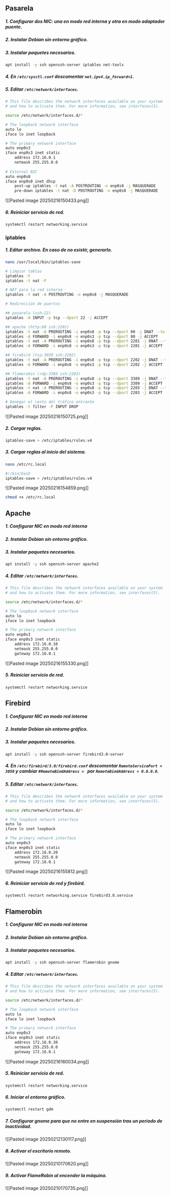 ## Pasarela
##### 1. Configurar dos NIC: una en modo red interna y otra en modo adaptador puente.
##### 2. Instalar Debian sin entorno gráfico.
##### 3. Instalar paquetes necesarios.
```bash 
apt install -y ssh openssh-server iptables net-tools
```
##### 4. En `/etc/sysctl.conf` descomentar `net.ipv4.ip_forward=1`.
##### 5. Editar `/etc/network/interfaces`.
```bash
# This file describes the network interfaces available on your system
# and how to activate them. For more information, see interfaces(5).

source /etc/network/interfaces.d/*

# The loopback network interface
auto lo
iface lo inet loopback

# The primary network interface
auto enp0s3
iface enp0s3 inet static
	address 172.16.0.1
	netmask 255.255.0.0
	
# External NIC
auto enp0s8
iface enp0s8 inet dhcp
	post-up iptables -t nat -A POSTROUTING -o enp0s8 -j MASQUERADE
	pre-down iptables -t nat -D POSTROUTING -o enp0s8 -j MASQUERADE
```
![[Pasted image 20250216150433.png]]
##### 6. Reiniciar servicio de red.
```bash
systemctl restart networking.service
```
### iptables
##### 1. Editar archivo. En caso de no existir, generarlo.
```bash
nano /usr/local/bin/iptables-save
```
```bash
# Limpiar tablas
iptables -F
iptables -t nat -F

# NAT para la red interna
iptables -t nat -A POSTROUTING -o enp0s8 -j MASQUERADE

# Redirección de puertos

## pasarela (ssh:22)
iptables -A INPUT -p tcp --dport 22 -j ACCEPT

## apache (http:80 ssh:2201)
iptables -t nat -A PREROUTING -i enp0s8 -p tcp --dport 80 -j DNAT --to-destination 172.16.0.10:80
iptables -A FORWARD -i enp0s8 -o enp0s3 -p tcp --dport 80 -j ACCEPT
iptables -t nat -A PREROUTING -i enp0s8 -p tcp --dport 2201 -j DNAT --to-destination 172.16.0.10:22
iptables -A FORWARD -i enp0s8 -o enp0s3 -p tcp --dport 2201 -j ACCEPT

## firebird (tcp:3050 ssh:2202)
iptables -t nat -A PREROUTING -i enp0s8 -p tcp --dport 2202 -j DNAT --to-destination 172.16.0.20:22
iptables -A FORWARD -i enp0s8 -o enp0s3 -p tcp --dport 2202 -j ACCEPT

## flamerobin (rdp:3389 ssh:2203)
iptables -t nat -A PREROUTING -i enp0s8 -p tcp --dport 3389 -j DNAT --to-destination 172.16.0.30:3389
iptables -A FORWARD -i enp0s8 -o enp0s3 -p tcp --dport 3389 -j ACCEPT
iptables -t nat -A PREROUTING -i enp0s8 -p tcp --dport 2203 -j DNAT --to-destination 172.16.0.30:22
iptables -A FORWARD -i enp0s8 -o enp0s3 -p tcp --dport 2203 -j ACCEPT

# Denegar el resto del tráfico entrante
iptables -t filter -P INPUT DROP

```
![[Pasted image 20250216150725.png]]
##### 2. Cargar reglas.
```bash
iptables-save > /etc/iptables/rules.v4
```
##### 3. Cargar reglas al inicio del sistema.
```bash
nano /etc/rc.local
```
```bash
#!/bin/bash
iptables-save > /etc/iptables/rules.v4
```
![[Pasted image 20250216154859.png]]
```bash
chmod +x /etc/rc.local
```
## Apache
##### 1. Configurar NIC en modo red interna
##### 2. Instalar Debian sin entorno gráfico.
##### 3. Instalar paquetes necesarios.
```bash
apt install -y ssh openssh-server apache2
```
##### 4.  Editar `/etc/network/interfaces`.
```bash
# This file describes the network interfaces available on your system
# and how to activate them. For more information, see interfaces(5).

source /etc/network/interfaces.d/*

# The loopback network interface
auto lo
iface lo inet loopback

# The primary network interface
auto enp0s3
iface enp0s3 inet static
	address 172.16.0.10
	netmask 255.255.0.0
	gateway 172.16.0.1

```
![[Pasted image 20250216155330.png]]
##### 5. Reiniciar servicio de red.
```bash
systemctl restart networking.service
```
## Firebird
##### 1. Configurar NIC en modo red interna
##### 2. Instalar Debian sin entorno gráfico.
##### 3. Instalar paquetes necesarios.
```bash
apt install -y ssh openssh-server firebird3.0-server
```
##### 4. En `/etc/firebird/3.0/firebird.conf` descomentar `RemoteServicePort = 3050` y cambiar `#RemoteBindAddress = ` por `RemoteBindAddress = 0.0.0.0`.
##### 5. Editar `/etc/network/interfaces`. 
```bash
# This file describes the network interfaces available on your system
# and how to activate them. For more information, see interfaces(5).

source /etc/network/interfaces.d/*

# The loopback network interface
auto lo
iface lo inet loopback

# The primary network interface
auto enp0s3
iface enp0s3 inet static
	address 172.16.0.20
	netmask 255.255.0.0
	gateway 172.16.0.1
```
![[Pasted image 20250216155812.png]]
##### 6. Reiniciar servicio de red y firebird.
```bash
systemctl restart networking.service firebird3.0.service
```

## Flamerobin
##### 1. Configurar NIC en modo red interna
##### 2. Instalar Debian sin entorno gráfico.
##### 3. Instalar paquetes necesarios.
```bash
apt install -y ssh openssh-server flamerobin gnome
```
##### 4. Editar `/etc/network/interfaces`.
```bash
# This file describes the network interfaces available on your system
# and how to activate them. For more information, see interfaces(5).

source /etc/network/interfaces.d/*

# The loopback network interface
auto lo
iface lo inet loopback

# The primary network interface
auto enp0s3
iface enp0s3 inet static
	address 172.16.0.30
	netmask 255.255.0.0
	gateway 172.16.0.1
```
![[Pasted image 20250216160034.png]]
##### 5. Reiniciar servicio de red.
```bash
systemctl restart networking.service
```
##### 6. Iniciar el entorno gráfico.
```bash
systemctl restart gdm
```
##### 7. Configurar gnome para que no entre en suspensión tras un periodo de inactividad.
![[Pasted image 20250212130117.png]]
##### 8. Activar el escritorio remoto.
![[Pasted image 20250210170620.png]]
##### 9. Activar FlameRobin al encender la máquina.
![[Pasted image 20250210170735.png]]